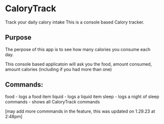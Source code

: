 # CaloryTrack
Track your daily calory intake
This is a console based Calory tracker.

## Purpose

The perpose of this app is to see how many calories you consume each day.

This console based applicatoin will ask you the food, amount consumed, amount calories (including if you had more than one)

## Commands:

food - logs a food item
liquid - logs a liquid item
sleep - logs a night of sleep
commands - shows all CaloryTrack commands

[may add more commmands in the feature, this was updated on 1.29.23 at 2:48pm]